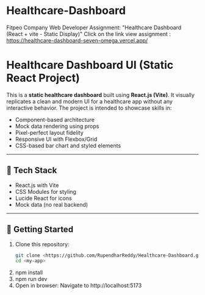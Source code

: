 # Healthcare-Dashboard
Fitpeo Company Web Developer Assignment: "Healthcare Dashboard (React + vite - Static Display)"
Click on the link view assignment : https://healthcare-dashboard-seven-omega.vercel.app/

# Healthcare Dashboard UI (Static React Project)

This is a **static healthcare dashboard** built using **React.js (Vite)**. It visually replicates a clean and modern UI for a healthcare app without any interactive behavior. The project is intended to showcase skills in:

- Component-based architecture
- Mock data rendering using props
- Pixel-perfect layout fidelity
- Responsive UI with Flexbox/Grid
- CSS-based bar chart and styled elements

---

## 🔧 Tech Stack

- React.js with Vite
- CSS Modules for styling
- Lucide React for icons
- Mock data (no real backend)

---

## 🚀 Getting Started

1. Clone this repository:
   ```bash
   git clone <https://github.com/RupendharReddy/Healthcare-Dashboard.git>
   cd <my-app>
2. npm install
3. npm run dev
4. Open in browser: Navigate to http://localhost:5173
